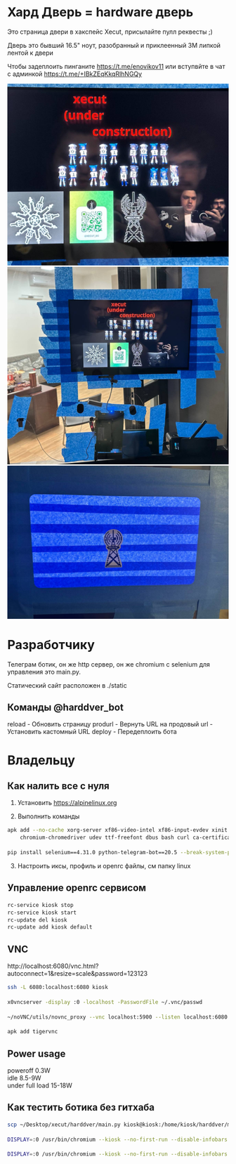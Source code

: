 # Хард Дверь = hardware дверь

Это страница двери в хакспейс Xecut, присылайте пулл реквесты ;)  

Дверь это бывший 16.5" ноут, разобранный и приклеенный 3M липкой лентой к двери  

Чтобы задеплоить пинганите https://t.me/enovikov11 или вступвйте в чат с админкой https://t.me/+IBkZEqKkqRlhNGQy  

<img src="./docs/detailed.jpg"></img><br/>
<img src="./docs/pano.jpg"></img><br/>
<img src="./docs/back.jpg"></img><br/>

# Разработчику

Телеграм ботик, он же http сервер, он же chromium с selenium для управления это main.py.  

Статический сайт расположен в ./static  

## Команды @harddver_bot

reload - Обновить страницу
produrl - Вернуть URL на продовый
url - Установить кастомный URL
deploy - Передеплоить бота

# Владельцу

## Как налить все с нуля

1. Установить https://alpinelinux.org  

2. Выполнить команды  

```bash
apk add --no-cache xorg-server xf86-video-intel xf86-input-evdev xinit chromium openbox chromium \
    chromium-chromedriver udev ttf-freefont dbus bash curl ca-certificates xdg-utils

pip install selenium==4.31.0 python-telegram-bot==20.5 --break-system-packages
```

3. Настроить иксы, профиль и openrc файлы, см папку linux

## Управление openrc сервисом

```bash
rc-service kiosk stop
rc-service kiosk start
rc-update del kiosk
rc-update add kiosk default
```

## VNC

http://localhost:6080/vnc.html?autoconnect=1&resize=scale&password=123123

```bash
ssh -L 6080:localhost:6080 kiosk

x0vncserver -display :0 -localhost -PasswordFile ~/.vnc/passwd

~/noVNC/utils/novnc_proxy --vnc localhost:5900 --listen localhost:6080

apk add tigervnc
```

## Power usage

poweroff 0.3W  
idle 8.5-9W  
under full load 15-18W  

## Как тестить ботика без гитхаба

```bash
scp ~/Desktop/xecut/harddver/main.py kiosk@kiosk:/home/kiosk/harddver/main.py

DISPLAY=:0 /usr/bin/chromium --kiosk --no-first-run --disable-infobars --noerrdialogs --use-fake-ui-for-media-stream  http://192.168.1.58:8000/

DISPLAY=:0 /usr/bin/chromium --kiosk --no-first-run --disable-infobars --noerrdialogs --use-fake-ui-for-media-stream file:///root/kiosk-website/index.html
```
